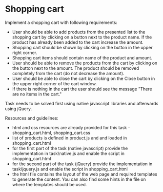 # Shopping cart #

Implement a shopping cart with following requirements:

- User should be able to add products from the presented list to the shopping cart by clicking on a button next to the product name. If the product has already been added to the cart increase the amount.			 
- Shopping cart should be shown by clicking on the button in the upper right corner. 
- Shopping cart items should contain name of the product and amount.
- User should be able to remove the products from the cart by clicking on the button next to the amount. The product should be removed completely from the cart (do not decrease the amount).
- User should be able to close the cart by clicking on the Close button in the upper right corner of the cart window.
- If there is nothing in the cart the user should see the message "There are no items in the cart."

Task needs to be solved first using native javascript libraries and afterwards using jQuery.

Resources and guidelines:

- html and css resources are already provided for this task - shopping_cart.html, shopping_cart.css
- list of products is defined in product.js and and loaded in shopping_cart.html
- for the first part of the task (native javascript) provide the implementation in task\native.js and enable the script in shopping_cart.html
- for the second part of the task (jQuery) provide the implementation in task\jquery.js and enable the script in shopping_cart.html
- the html file contains the layout of the web page and required templates to generate the content. You can also find some hints in the file on where the templates should be used.